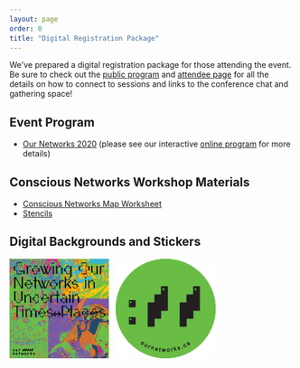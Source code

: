 ```yaml
---
layout: page
order: 0
title: "Digital Registration Package"
---
```


We've prepared a digital registration package for those attending the event. Be sure to check out the [public program]() and [attendee page]() for all the details on how to connect to sessions and links to the conference chat and gathering space!

## Event Program 

- [Our Networks 2020](/registration-package/2020-mailout-program.pdf) (please see our interactive [online program](/program/) for more details)

## Conscious Networks Workshop Materials 

- [Conscious Networks Map Worksheet](/registration-package/conscious-network-map.pdf)
- [Stencils](/registration-package/conscious-aux-stencils.pdf)

## Digital Backgrounds and Stickers 

<img src="/registration-package/2020-ournets-sticker-square.png" alt="Growing Our Networks Sticker" width="35%" >
&nbsp;
<img src="/registration-package/2020-ournets-sticker-round.png" alt="Our Networks Sticker" width="35%" >
